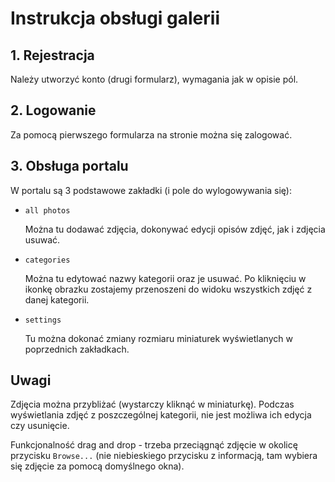 # Instrukcja obsługi galerii
## 1. Rejestracja
Należy utworzyć konto (drugi formularz), wymagania jak w opisie pól.
## 2. Logowanie
Za pomocą pierwszego formularza na stronie można się zalogować. 
## 3. Obsługa portalu
W portalu są 3 podstawowe zakładki (i pole do wylogowywania się):

- ```all photos```
    
    Można tu dodawać zdjęcia, dokonywać edycji opisów zdjęć, jak i zdjęcia usuwać.

- ```categories ```
    
    Można tu edytować nazwy kategorii oraz je usuwać. Po kliknięciu w ikonkę obrazku zostajemy przenoszeni do widoku wszystkich zdjęć z danej kategorii.

- ```settings```
    
    Tu można dokonać zmiany rozmiaru miniaturek wyświetlanych w poprzednich zakładkach.

## Uwagi
Zdjęcia można przybliżać (wystarczy kliknąć w miniaturkę).
Podczas wyświetlania zdjęć z poszczególnej kategorii, nie jest możliwa ich edycja czy usunięcie.

Funkcjonalność drag and drop - trzeba przeciągnąć zdjęcie w okolicę przycisku ```Browse...``` (nie niebieskiego przycisku z informacją, tam wybiera się zdjęcie za pomocą domyślnego okna).
